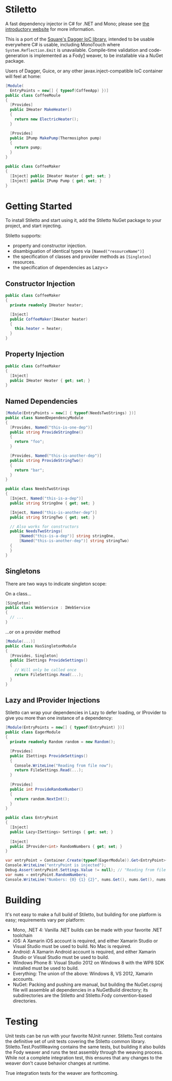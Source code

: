 Stiletto
========

A fast dependency injector in C# for .NET and Mono; please see [the introductory website][0] for more information.

This is a port of the [Square's Dagger IoC library][1], intended to be usable everywhere C# is usable, including MonoTouch where `System.Reflection.Emit` is unavailable.
Compile-time validation and code-generation is implemented as a Fody[1] weaver, to be installable via a NuGet package.

Users of Dagger, Guice, or any other javax.inject-compatible IoC container will feel at home:

```csharp
[Module(
  EntryPoints = new[] { typeof(CoffeeApp) })]
public class CoffeeMoule
{
  [Provides]
  public IHeater MakeHeater()
  {
    return new ElectricHeater();
  }

  [Provides]
  public IPump MakePump(Thermosiphon pump)
  {
    return pump;
  }
}

public class CoffeeMaker
{
  [Inject] public IHeater Heater { get; set; }
  [Inject] public IPump Pump { get; set; }
}
```

# Getting Started

To install Stiletto and start using it, add the Stiletto NuGet package to your project, and start injecting.

Stiletto supports:
- property and constructor injection.
- disambiguation of identical types via `[Named("resourceName")]`
- the specification of classes and provider methods as `[Singleton]` resources.
- the specification of dependencies as Lazy<>

## Constructor Injection

```csharp
public class CoffeeMaker
{
  private readonly IHeater heater;

  [Inject]
  public CoffeeMaker(IHeater heater)
  {
    this.heater = heater;
  }
}
```

## Property Injection 

```csharp
public class CoffeeMaker
{
  [Inject]
  public IHeater Heater { get; set; }
}
```

## Named Dependencies

```csharp
[Module(EntryPoints = new[] { typeof(NeedsTwoStrings) })]
public class NamedDependencyModule
{
  [Provides, Named("this-is-one-dep")]
  public string ProvideStringOne()
  {
    return "foo";
  }

  [Provides, Named("this-is-another-dep")]
  public string ProvideStringTwo()
  {
    return "bar";
  }
}

public class NeedsTwoStrings
{
  [Inject, Named("this-is-a-dep")]
  public string StringOne { get; set; }

  [Inject, Named("this-is-another-dep")]
  public string StringTwo { get; set; }

  // Also works for constructors
  public NeedsTwoStrings(
      [Named("this-is-a-dep")] string stringOne,
      [Named("this-is-another-dep")] string stringTwo)
  {
  }
}

```

## Singletons

There are two ways to indicate singleton scope:

On a class...

```csharp
[Singleton]
public class WebService : IWebService
{
  // ...
}
```

...or on a provider method

```csharp
[Module(...)]
public class HasSingletonModule
{
  [Provides, Singleton]
  public ISettings ProvideSettings()
  {
    // Will only be called once
    return FileSettings.Read(...);
  }
}
```

## Lazy and IProvider Injections

Stiletto can wrap your dependencies in Lazy<T> to defer loading, or IProvider<T> to give you more than one instance of a dependency:

```csharp
[Module(EntryPoints = new[] { typeof(EntryPoint) })]
public class EagerModule
{
  private readonly Random random = new Random();

  [Provides]
  public ISettings ProvideSettings()
  {
    Console.WriteLine("Reading from file now");
    return FileSettings.Read(...);
  }
  
  [Provides]
  public int ProvideRandomNumber()
  {
    return random.NextInt();
  }
}

public class EntryPoint
{
  [Inject]
  public Lazy<ISettings> Settings { get; set; }
  
  [Inject]
  public IProvider<int> RandomNumbers { get; set; }
}

var entryPoint = Container.Create(typeof(EagerModule)).Get<EntryPoint>();
Console.WriteLine("entryPoint is injected");
Debug.Assert(entryPoint.Settings.Value != null); // "Reading from file now"
var nums = entryPoint.RandomNumbers;
Console.WriteLine("Numbers: {0} {1} {2}", nums.Get(), nums.Get(), nums.Get()); // "Numbers: 3 19 36"
```

# Building

It's not easy to make a full build of Stiletto, but building for one platform is easy; requirements vary per platform:
* Mono, .NET 4: Vanilla .NET builds can be made with your favorite .NET toolchain
* iOS: A Xamarin iOS account is required, and either Xamarin Studio or Visual Studio must be used to build.  No Mac is required.
* Android: A Xamarin Android account is required, and either Xamarin Studio or Visual Studio must be used to build.
* Windows Phone 8: Visual Studio 2012 on Windows 8 with the WP8 SDK installed must be used to build.
* Everything: The union of the above: Windows 8, VS 2012, Xamarin accounts.
* NuGet: Packing and pushing are manual, but building the NuGet.csproj file will assemble all dependencies in a NuGetBuild directory; its subdirectories are the Stiletto and Stiletto.Fody convention-based directories.

# Testing

Unit tests can be run with your favorite NUnit runner.  Stiletto.Test contains the definitive set of unit tests covering the Stiletto common library.  Stiletto.Test.PostWeaving contains the same tests, but building it also builds the Fody weaver and runs the test assembly through the weaving process.  While not a complete integration test, this ensures that any changes to the weaver don't cause behavior changes at runtime.

True integration tests for the weaver are forthcoming.


[0]: http://stiletto.bendb.com
[1]: http://square.github.io/dagger
